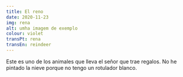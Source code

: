 ```yaml
---
title: El reno
date: 2020-11-23
img: rena
alt: umha imagem de exemplo
colour: violet
transPt: rena
transEn: reindeer
---
```


Este es uno de los animales que lleva el señor que trae regalos. No he pintado la nieve porque no tengo un rotulador blanco.